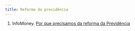 ```yaml
---
title: Reforma da previdência
---
```


1. InfoMoney. [Por que precisamos da reforma da Previdência](https://www.infomoney.com.br/colunistas/paulo-tafner/por-que-precisamos-da-reforma-da-previdencia/)